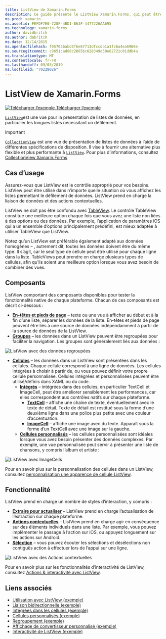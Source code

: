 ```yaml
---
title: ListView de Xamarin.Forms
description: Ce guide présente le ListView Xamarin.Forms, qui peut être utilisé pour présenter des données dans les listes de belles et interactives.
ms.prod: xamarin
ms.assetid: FEFDF7E0-720F-4BD1-863F-4477226AA695
ms.technology: xamarin-forms
author: davidbritch
ms.author: dabritch
ms.date: 12/14/2015
ms.openlocfilehash: f05703babd3f6e67713dfccdb1a1fc6a4ea6966e
ms.sourcegitcommit: c9651cad80c2865bc628349d30e82721c01ddb4a
ms.translationtype: MT
ms.contentlocale: fr-FR
ms.lasthandoff: 09/03/2019
ms.locfileid: "70228026"
---
```

# <a name="xamarinforms-listview"></a>ListView de Xamarin.Forms

[![Télécharger l’exemple](~/media/shared/download.png) Télécharger l’exemple](https://docs.microsoft.com/samples/xamarin/xamarin-forms-samples/workingwithlistview)

[`ListView`](xref:Xamarin.Forms.ListView)est une vue pour la présentation de listes de données, en particulier les longues listes nécessitant un défilement.

> [!IMPORTANT]
> [`CollectionView`](xref:Xamarin.Forms.CollectionView) est une vue de présentation de listes de données à l’aide de différentes spécifications de disposition. Il vise à fournir une alternative plus flexible et plus performante à [`ListView`](xref:Xamarin.Forms.ListView). Pour plus d’informations, consultez [CollectionView Xamarin.Forms](~/xamarin-forms/user-interface/collectionview/index.md).

## <a name="use-cases"></a>Cas d’usage

Assurez-vous que ListView est le contrôle approprié pour vos besoins. ListView peut être utilisé dans n’importe quelle situation où vous affichez les listes permettant le défilement de données. ListView prend en charge la liaison de données et des actions contextuelles.

ListView ne doit pas être confondu avec [TableView](~/xamarin-forms/user-interface/tableview.md). Le contrôle TableView constitue une meilleure option chaque fois que vous avez une liste non liées à des options ou des données. Par exemple, l’application de paramètres iOS qui a un ensemble d’options principalement prédéfini, est mieux adaptée à utiliser TableView que ListView.

Notez qu’un ListView est préférable également adapté aux données homogènes &ndash; , autrement dit, toutes les données doivent être du même type. Il s’agit, car le seul type de cellule peut être utilisé pour chaque ligne dans la liste. TableViews peut prendre en charge plusieurs types de cellules, afin qu’ils soient une meilleure option lorsque vous avez besoin de combiner des vues.

## <a name="components"></a>Composants
ListView comportant des composants disponibles pour tester la fonctionnalité native de chaque plateforme. Chacun de ces composants est décrit ci-dessous :

- **[En-têtes et pieds de page](customizing-list-appearance.md#Headers_and_Footers)**  &ndash; texte ou une vue à afficher au début et à la fin d’une liste, séparer les données de la liste. En-têtes et pieds de page peuvent être liés à une source de données indépendamment à partir de la source de données de la ListView.
- **[Groupes](customizing-list-appearance.md#Grouping)**  &ndash; les données dans un ListView peuvent être regroupées pour faciliter la navigation. Les groupes sont généralement liés aux données :

![](images/grouping-depth.png "ListView avec des données regroupées")

- **[Cellules](customizing-cell-appearance.md)**  &ndash; les données dans un ListView sont présentées dans les cellules. Chaque cellule correspond à une ligne de données. Les cellules intégrées à choisir à partir de, ou vous pouvez définir votre propre cellule personnalisée. Cellules intégrées et personnalisées peuvent être utilisé/définis dans XAML ou du code.
  - **[Intégrés](customizing-cell-appearance.md#Built_in_Cells)**  &ndash; intégrées dans des cellules, en particulier TextCell et ImageCell, peut être améliorer sensiblement les performances, car elles correspondent aux contrôles natifs sur chaque plateforme.
    - **[TextCell](customizing-cell-appearance.md#TextCell)**  &ndash; affiche une chaîne de texte, éventuellement avec le texte de détail. Texte de détail est restitué sous la forme d’une deuxième ligne dans une police plus petite avec une couleur d’accentuation.
    - **[ImageCell](customizing-cell-appearance.md#ImageCell)**  &ndash; affiche une image avec du texte. Apparaît sous la forme d’un TextCell avec une image sur la gauche.
  - **[Cellules personnalisés](customizing-cell-appearance.md#customcells)**  &ndash; les cellules personnalisées sont idéales lorsque vous avez besoin présenter des données complexes. Par exemple, une vue personnalisée peut servir à présenter une liste de chansons, y compris l’album et artiste :

![](images/image-cell-default.png "ListView avec ImageCells")

Pour en savoir plus sur la personnalisation des cellules dans un ListView, consultez [personnalisation une apparence de cellule ListView](customizing-cell-appearance.md).

## <a name="functionality"></a>Fonctionnalité
ListView prend en charge un nombre de styles d’interaction, y compris :

- **[Extraire pour actualiser](interactivity.md#Pull_to_Refresh)**  &ndash; ListView prend en charge l’actualisation de l’extraction sur chaque plateforme.
- **[Actions contextuelles](interactivity.md#Context_Actions)**  &ndash; ListView prend en charge agir en conséquence sur des éléments individuels dans une liste. Par exemple, vous pouvez implémenter le passage à l’action sur iOS, ou appuyez longuement sur les actions sur Android.
- **[Sélection](interactivity.md#selectiontaps)**  &ndash; vous pouvez écouter les sélections et désélections non contiguës action à effectuer lors de l’appui sur une ligne.

![](images/context-default.png "ListView avec des Actions contextuelles")

Pour en savoir plus sur les fonctionnalités d’interactivité de ListView, consultez [Actions & interactivité avec ListView](interactivity.md).

## <a name="related-links"></a>Liens associés

- [Utilisation avec ListView (exemple)](https://docs.microsoft.com/samples/xamarin/xamarin-forms-samples/workingwithlistview)
- [Liaison bidirectionnelle (exemple)](https://docs.microsoft.com/samples/xamarin/xamarin-forms-samples/userinterface-listview-switchentrytwobinding)
- [Intégrées dans les cellules (exemple)](https://docs.microsoft.com/samples/xamarin/xamarin-forms-samples/userinterface-listview-builtincells)
- [Cellules personnalisés (exemple)](https://docs.microsoft.com/samples/xamarin/xamarin-forms-samples/userinterface-listview-customcells)
- [Regroupement (exemple)](https://docs.microsoft.com/samples/xamarin/xamarin-forms-samples/userinterface-listview-grouping)
- [Affichage de convertisseur personnalisé (exemple)](https://docs.microsoft.com/samples/xamarin/xamarin-forms-samples/workingwithlistviewnative/)
- [Interactivité de ListView (exemple)](https://docs.microsoft.com/samples/xamarin/xamarin-forms-samples/userinterface-listview-interactivity)

